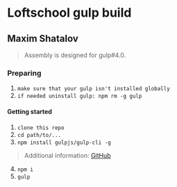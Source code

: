 # Loftschool gulp build
## Maxim Shatalov

> Assembly is designed for gulp#4.0. 
### Preparing
 1. ```make sure that your gulp isn't installed globally```
 2. ```if needed uninstall gulp: npm rm -g gulp```


#### Getting started

1. ```clone this repo```
2. ```cd path/to/...```
3. ```npm install gulpjs/gulp-cli -g```  
> Additional information: [GitHub](https://github.com/gulpjs/gulp/blob/4.0/docs/getting-started.md)

4. ```npm i```
6. ```gulp``` 

